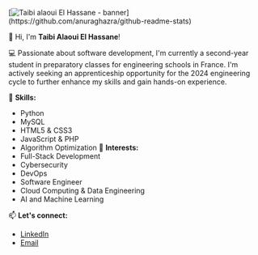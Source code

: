 [![Taibi alaoui El Hassane - banner]([https://github-readme-stats.vercel.app/api?username=anuraghazra](https://www.linkedin.com/in/el-hassane-taibi-alaoui/overlay/background-image/))](https://github.com/anuraghazra/github-readme-stats)

👋 Hi, I'm **Taibi Alaoui El Hassane**! 

💻 Passionate about software development, I'm currently a second-year student in preparatory classes for engineering schools in France. I'm actively seeking an apprenticeship opportunity for the 2024 engineering cycle to further enhance my skills and gain hands-on experience.

🔧 **Skills:**
- Python
- MySQL
- HTML5 & CSS3
- JavaScript & PHP
- Algorithm Optimization
🚀 **Interests:**
- Full-Stack Development
- Cybersecurity
- DevOps
- Software Engineer
- Cloud Computing & Data Engineering
- AI and Machine Learning

📫 **Let's connect:**
- [LinkedIn](https://www.linkedin.com/in/taibi-alaoui-el-hassane/)
- [Email](mailto:taibialaouihassan@gmail.com)
